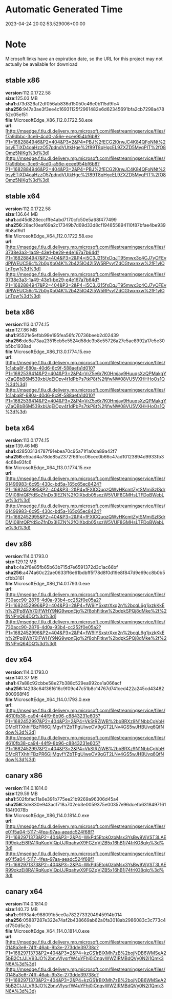 # Automatic Generated Time
2023-04-24 20:02:53.529006+00:00

# Note
Microsoft links have an expiration date, so the URL for this project may not actually be available for download

## stable x86
**version**:112.0.1722.58  
**size**:125.03 MB  
**sha1**:d73d326af2df056ab836d15050c46e0b115d9fc4  
**sha256**:947a3ae3f3ee4c16931125f2961482e6d62345691bfa2cb7298a47852c05ef51  
**file**:MicrosoftEdge_X86_112.0.1722.58.exe  
**url**:[http://msedge.f.tlu.dl.delivery.mp.microsoft.com/filestreamingservice/files/f7a9dbbc-3ce6-4cd0-a56e-ecee954bf6b8?P1=1682884946&P2=404&P3=2&P4=PBJ%2fECG2I0rwJC4K84QFoNNt%2bsyETiXD4oaHzzO57pdndVUtkHge%2f89T8qHgcEL9ZXZD5MyqPIT%2fO8Omz5NIKg%3d%3d](http://msedge.f.tlu.dl.delivery.mp.microsoft.com/filestreamingservice/files/f7a9dbbc-3ce6-4cd0-a56e-ecee954bf6b8?P1=1682884946&P2=404&P3=2&P4=PBJ%2fECG2I0rwJC4K84QFoNNt%2bsyETiXD4oaHzzO57pdndVUtkHge%2f89T8qHgcEL9ZXZD5MyqPIT%2fO8Omz5NIKg%3d%3d)  

## stable x64
**version**:112.0.1722.58  
**size**:136.64 MB  
**sha1**:ad45d828eccfffe4abd7170cfc50e5a68f477499  
**sha256**:28ac10eaf69a2c17349b7d69d33d8cf194855894110f87bfae4be9396b8af9d1  
**file**:MicrosoftEdge_X64_112.0.1722.58.exe  
**url**:[http://msedge.f.tlu.dl.delivery.mp.microsoft.com/filestreamingservice/files/3738e3a3-1a49-43e1-be29-e4e167a7b64d?P1=1682884947&P2=404&P3=2&P4=i5C3J215fxDqJT95mwx3c4CJ7yOFEvdPIWEUC56c%2b0gXb04K%2b425IO42I5W5RPyyfZdCGtwxnxw%2fF1ylOLnTgw%3d%3d](http://msedge.f.tlu.dl.delivery.mp.microsoft.com/filestreamingservice/files/3738e3a3-1a49-43e1-be29-e4e167a7b64d?P1=1682884947&P2=404&P3=2&P4=i5C3J215fxDqJT95mwx3c4CJ7yOFEvdPIWEUC56c%2b0gXb04K%2b425IO42I5W5RPyyfZdCGtwxnxw%2fF1ylOLnTgw%3d%3d)  

## beta x86
**version**:113.0.1774.15  
**size**:127.86 MB  
**sha1**:95521e5efbb99e195fea56fc70736beeb2d02439  
**sha256**:de8a73aa23515cb5e5524d58dc3b8e55726a27e5ae8992a17e5e30b5bc1938ad  
**file**:MicrosoftEdge_X86_113.0.1774.15.exe  
**url**:[http://msedge.f.tlu.dl.delivery.mp.microsoft.com/filestreamingservice/files/1c1aba8f-680a-40d6-8c9f-588aefa1d010?P1=1682539414&P2=404&P3=2&P4=VrZ5e6r7K0Hmjay9HuuqsXzQPMakgYvZaQBbB6M539xbUqElOpv4t1dPbPs7tkP8t%2fjfwNW08VU5VXHHHoOs1Q%3d%3d](http://msedge.f.tlu.dl.delivery.mp.microsoft.com/filestreamingservice/files/1c1aba8f-680a-40d6-8c9f-588aefa1d010?P1=1682539414&P2=404&P3=2&P4=VrZ5e6r7K0Hmjay9HuuqsXzQPMakgYvZaQBbB6M539xbUqElOpv4t1dPbPs7tkP8t%2fjfwNW08VU5VXHHHoOs1Q%3d%3d)  

## beta x64
**version**:113.0.1774.15  
**size**:139.46 MB  
**sha1**:d28503134787f91ebea70c95a71f1a0da89a42f7  
**sha256**:e5bad4a78de85a2372f66fcc06cec0b66c47ad10123894d9933fb34c68e93fc6  
**file**:MicrosoftEdge_X64_113.0.1774.15.exe  
**url**:[http://msedge.f.tlu.dl.delivery.mp.microsoft.com/filestreamingservice/files/61496983-6c95-430c-bd5a-165c65ec8424?P1=1682452995&P2=404&P3=2&P4=fFXlCQuqzQWvHKcmtZytSMmiSzlSdrDMi08htQRYdSoZfnDx3IEZN%2fOlXbdb05sxzW5VUF8GMHsLTFDoBWebLw%3d%3d](http://msedge.f.tlu.dl.delivery.mp.microsoft.com/filestreamingservice/files/61496983-6c95-430c-bd5a-165c65ec8424?P1=1682452995&P2=404&P3=2&P4=fFXlCQuqzQWvHKcmtZytSMmiSzlSdrDMi08htQRYdSoZfnDx3IEZN%2fOlXbdb05sxzW5VUF8GMHsLTFDoBWebLw%3d%3d)  

## dev x86
**version**:114.0.1793.0  
**size**:129.12 MB  
**sha1**:c4a2f6e85fb65b63b715d7e6591372d3c1ac66bf  
**sha256**:a474a60c22ae0633ff6e61bdbff5f78d8f0d19e8f847d9e69cc8b0b5cfbb3161  
**file**:MicrosoftEdge_X86_114.0.1793.0.exe  
**url**:[http://msedge.f.tlu.dl.delivery.mp.microsoft.com/filestreamingservice/files/730acc90-2876-4d0a-93b4-cc252f0e05a2?P1=1682452996&P2=404&P3=2&P4=fW9lYSxstrXxq2n%2bcqL6g1jxzkKkEh%2fPp8Wh70lFWHY9NG9wpnEjg%2f8ohFitkw%2bdpkSPQj8dMke%2f%2fNNPnQ64DQ%3d%3d](http://msedge.f.tlu.dl.delivery.mp.microsoft.com/filestreamingservice/files/730acc90-2876-4d0a-93b4-cc252f0e05a2?P1=1682452996&P2=404&P3=2&P4=fW9lYSxstrXxq2n%2bcqL6g1jxzkKkEh%2fPp8Wh70lFWHY9NG9wpnEjg%2f8ohFitkw%2bdpkSPQj8dMke%2f%2fNNPnQ64DQ%3d%3d)  

## dev x64
**version**:114.0.1793.0  
**size**:140.37 MB  
**sha1**:47a88c92cbbe58e27b388c529ea992ce1a066acf  
**sha256**:14238c64f36f616c9f09c47c51b8c14767d741ced422a245cd43482800968f46  
**file**:MicrosoftEdge_X64_114.0.1793.0.exe  
**url**:[http://msedge.f.tlu.dl.delivery.mp.microsoft.com/filestreamingservice/files/4610fb38-ca94-44f9-8b96-c8843231e605?P1=1682452997&P2=404&P3=2&P4=VkStRZjWB%2bbBRXz9N1NbbCgVoHDMcRTXhhlFBzPR6GjlMgvfYZbTPgUIweOV9gGT2LNv4GS5wJHBUvq6QfNdow%3d%3d](http://msedge.f.tlu.dl.delivery.mp.microsoft.com/filestreamingservice/files/4610fb38-ca94-44f9-8b96-c8843231e605?P1=1682452997&P2=404&P3=2&P4=VkStRZjWB%2bbBRXz9N1NbbCgVoHDMcRTXhhlFBzPR6GjlMgvfYZbTPgUIweOV9gGT2LNv4GS5wJHBUvq6QfNdow%3d%3d)  

## canary x86
**version**:114.0.1814.0  
**size**:129.59 MB  
**sha1**:502fbfac11a6e391b775ee21b9269a96306d45a4  
**sha256**:3de830e943ac1718a702eb3e0059375e00357e96dcefb6318497161184f0078b  
**file**:MicrosoftEdge_X86_114.0.1814.0.exe  
**url**:[http://msedge.f.tlu.dl.delivery.mp.microsoft.com/filestreamingservice/files/e01f5a04-5117-4fea-97aa-aeadc524f68f?P1=1682971373&P2=404&P3=2&P4=WkPd5Etok0zbMsx3YsBw9VjVST3LAER99okzEi8RA1RqKuqViQpUJRqahwX9FGZqVjZB5x16hB1j74frKO8qlg%3d%3d](http://msedge.f.tlu.dl.delivery.mp.microsoft.com/filestreamingservice/files/e01f5a04-5117-4fea-97aa-aeadc524f68f?P1=1682971373&P2=404&P3=2&P4=WkPd5Etok0zbMsx3YsBw9VjVST3LAER99okzEi8RA1RqKuqViQpUJRqahwX9FGZqVjZB5x16hB1j74frKO8qlg%3d%3d)  

## canary x64
**version**:114.0.1814.0  
**size**:140.72 MB  
**sha1**:e9f93a4e988091b5ee0a7822733204945914b014  
**sha256**:05887287e322e74af2b438669ab62a0fa3018ab2986083c3c773c4cf750d5c2c  
**file**:MicrosoftEdge_X64_114.0.1814.0.exe  
**url**:[http://msedge.f.tlu.dl.delivery.mp.microsoft.com/filestreamingservice/files/0148a3e8-74ff-46ab-9b3e-273dde39738c?P1=1682971373&P2=404&P3=2&P4=kzGS1rBIXMh7zB%2bojNDB6WMSeA25bB2CtJJLV93JO%2bnvVIysrfW4uYFhj0iCnqvWWZIRMBdQVy0N2i1Qmk3N6A%3d%3d](http://msedge.f.tlu.dl.delivery.mp.microsoft.com/filestreamingservice/files/0148a3e8-74ff-46ab-9b3e-273dde39738c?P1=1682971373&P2=404&P3=2&P4=kzGS1rBIXMh7zB%2bojNDB6WMSeA25bB2CtJJLV93JO%2bnvVIysrfW4uYFhj0iCnqvWWZIRMBdQVy0N2i1Qmk3N6A%3d%3d)  

